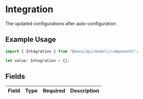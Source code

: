 # Integration

The updated configurations after auto-configuration

## Example Usage

```typescript
import { Integration } from "@novu/api/models/components";

let value: Integration = {};
```

## Fields

| Field       | Type        | Required    | Description |
| ----------- | ----------- | ----------- | ----------- |